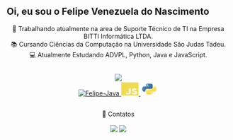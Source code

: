 ## Oi, eu sou o Felipe Venezuela do Nascimento

<div align="center">
 👔 Trabalhando atualmente na area de Suporte Técnico de TI na Empresa BITTI Informática LTDA.
</div>
<div align="center">
   📚 Cursando Ciências da Computação na Universidade São Judas Tadeu.
</div>
<div align="center">
💻 Atualmente Estudando ADVPL, Python, Java e JavaScript.
</div>
  
##

<div align="center">
  <a href="https://github.com/FelipeVenezuela">
  <img height="180em" src="https://github-readme-stats.vercel.app/api/top-langs/?username=FelipeVenezuela&layout=compact&langs_count=7&theme=github_dark"/>
</div>
  <div align="center" style="display: inline_block">
  <img alt="Felipe-Java" height="40" width="50" src="https://cdn.jsdelivr.net/gh/devicons/devicon/icons/java/java-original-wordmark.svg" /> 
  <img alt="Felipe-Js" height="30" width="40" src="https://raw.githubusercontent.com/devicons/devicon/master/icons/javascript/javascript-plain.svg" />
  <img alt="Felipe-Python" height="30" width="40" src="https://raw.githubusercontent.com/devicons/devicon/master/icons/python/python-original.svg" />
</div>
</a>

##
 
<div align="center">
 📲 Contatos
</div>

  <div align="center"></br>
    <a href="https://www.instagram.com/felipeveneza/?hl=pt-br" target="_blank"><img src="https://img.shields.io/badge/Instagram-E4405F?style=for-the-badge&logo=instagram&logoColor=white" target="_blank"></a> 
    <a href="https://www.linkedin.com/in/felipe-venezuela-196657232/" target="_blank"><img src="https://img.shields.io/badge/-LinkedIn-%230077B5?style=for-the-badge&logo=linkedin&logoColor=white" target="_blank"></a> 
</div>
